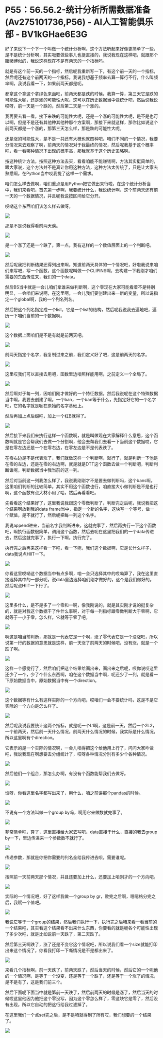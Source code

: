 # P55：56.56.2-统计分析所需数据准备(Av275101736,P56) - AI人工智能俱乐部 - BV1kGHae6E3G

好了来说下一个下一个叫做一个统计分析啊，这个方法听起来好像更简单了一些，是不是统计分析啊，其实呃要做些事儿也挺直接的，我说我现在这样吧，就跟那个赌赌博似的，我说这样现在不是有两天的一个指标吗。

就是有这个前一天的一个指标，然后呢我重新写一下，有这个前一天的一个指标，然后呢还有这个前两天的一个指标，我说我想基于频率去算一算行不行，什么叫频率啊，我说我看一下，如果前两天都是呃。

都拿这个拿这个拿绿色来画吧，前两天都是跌的时候，我算一算，第三天它是跌的可能性大呢，还是涨的可能性大呢，这可以在历史数据当中做统计吧，然后说我说哎呀，前一天是一个跌的，然后第二天是一个涨的。

我再要去看一看，接下来跌的可能性大呢，还是一个涨的可能性大呢，是不是也可以啊，但是不是还有其他种其他种那个方案啊，那接下来就这样，那你比如说这个前两天都是一个涨的，那第三天怎么样，那是跌的可能性大呢。

还是涨的可能性大，是不是一共还有大概也就四种吧，咱们不同的一个情况，我要分情况来去观察了啊，前两天的情况对于我最终的情况，然后呢我基于这个概率吧，看一看哪种情况下出现的概率高，那我就基于这个历史策略啊。

按这种统计方法，按照这种方法去买，看看咱能不能赚钱啊，方法其实挺简单的，跟大家说，这个方法并不是真让你用这种方法，这种方法太传统了，只是让大家去熟悉啊，在Python当中哎我提了这样一个需求。

咱们怎么样去做啊，咱们重点是用Python把它做出来行啦，在这个统计分析当中，我们来看吧，首先第一步啊，我要统计什么，我说统计啊，这个前两天还有前一天的一个数据情况，并且呢我说按区间给它分开。

哎呦这个东西咱们该怎么样去做呀。

![](img/9d44d2ea7bf33f2fbdf4c123952aee16_1.png)

那是不是说我得看前两天诶。

![](img/9d44d2ea7bf33f2fbdf4c123952aee16_3.png)

是一个涨了还是一个跌了，第一点，我有这样的一个数值层面上的一个判断吧。

![](img/9d44d2ea7bf33f2fbdf4c123952aee16_5.png)

然后呢我把判断结果还得列出来啊，知道前两天具体的一个情况吧，好啦我说来咱们来写吧，写一个函数，这个函数呢叫做一个CLIPINS啊，去构建一下我刚才咱们需要的东西传进来，我们的一个data。

然后BS当中就是一会儿咱们拿谁来做判断啊，这个零现在大家可能看着不是特别明显，一会咱们来说啊，在这里啊，一会儿我们要创建出来一新的变量，所以说指定一个global啊，我的一个列名列名。

然后把这个列名指定成一个list，它是一个list的结构，然后呢我说我去遍地吧，遍历一下咱们当前的一个数据啊。



![](img/9d44d2ea7bf33f2fbdf4c123952aee16_7.png)

这个数据上面咱们是不是有就是前两天吧。

![](img/9d44d2ea7bf33f2fbdf4c123952aee16_9.png)

前两天指定个名字，我复制过来之前，我们定义好了吧，这是前两天的名字。

![](img/9d44d2ea7bf33f2fbdf4c123952aee16_11.png)

这里哎我们可以直接去用吧，函数里边咱照样能用啊，之前定义一个全局了。

![](img/9d44d2ea7bf33f2fbdf4c123952aee16_13.png)

然后啊对于每一列，因咱们刚才做好的一个特征数据，然后我说呢在这个特殊数据当中啊，我要去创建了啊，一个ban，一个ban等于什么，先指定好它的一个名字吧，它的名字就是呃在原始的名字基础上。

然后再加上点后缀吧，加上一个杠B就得了。

![](img/9d44d2ea7bf33f2fbdf4c123952aee16_15.png)

然后接下来我们来执行这样一个函数啊，就是叫做现在大家解释什么意思，这个函数啊就是它会帮我们去做一个分割啊，他会去帮我们去看一下当前这个数据哎，它是在零左边还是一个在零右边，在零左边是不是代表跌了。

在零右边是不是代表涨了，我们就做这样一个判断啊，就行了，就是判断一下他是在零的左边，还是在零的右边啊，就是就是DTT这个函数去做一个判断吧，判断判断谁呢，判断数据当中我当前的这一列。

然后对当前这一列我怎么样了，我说我刚刚才不是要去做判断吗，这个bans啊，这里咱们判断的比较简单，其实不用这个函数也行，咱直接大小做判断是不是也行啊，这个函数有点大材小用了哈，然后再看看吧。

先看看这个结果好了，这里我说我跟这个零做判断了，判断完之后呢，我说我把这个结果啊放到我的data frame当中，指定一个新的名字，这块写一个等号，做一个赋值，是不就行了，然后呢把每一列这个名字。

我说append进来，当前名字我判断进来，这就完事了，然后再执行一下这个函数吧，啊执行函数很简单，调用这个函数，然后去呃在这里把我们的一个data传进去，然后这就完事了，执行一下啊，执行完了。

执行完之后再来这样看一下吧，看一下呃，我们这个数据啊，它是长什么样子，data我说点HIIT一下。

![](img/9d44d2ea7bf33f2fbdf4c123952aee16_17.png)

你看这里哎呦这个数据当中有点多啊，咱一会只选择其中的哎呦算了，我在这里直接选择其中的一部分呃，说data里边选择咱们刚才做好的，这个是我们做好的，然后呢点HIIT一下行了。



![](img/9d44d2ea7bf33f2fbdf4c123952aee16_19.png)

这里多什么，是不是多了一个零和一啊，像我刚说的，就是其实刚才说的挺复杂的，就是对我这个数据干了件什么事啊，对于每一列指标跟零做判断大于零啊，它就等于一小于零，怎么样，它就等于零了吧。



![](img/9d44d2ea7bf33f2fbdf4c123952aee16_21.png)

啊这是咱当前判断，那就是一代表它是一个啊，涨了零代表它是一个没涨吧，所以说第一行的数据的意思就是这样，前一天涨了前两天的时候吧，没有涨，就是一个跌了啊。



![](img/9d44d2ea7bf33f2fbdf4c123952aee16_23.png)

这样一个感觉行了，然后咱们把这个结果给画出来，画出来之后呢，哎你说哎这里还少了一个，少了个什么东西啊，咱在这个数据当中啊，呃还少了一列，就是看一下原始数据当中，原始数据当中有一个direction。



![](img/9d44d2ea7bf33f2fbdf4c123952aee16_25.png)

这个数据等有什么有这样实际的一个方向吧，哎咱们一会不要统计吗，这是不是它实际的一个方向是怎么样了。

![](img/9d44d2ea7bf33f2fbdf4c123952aee16_27.png)

然后呢我说我要统计这两个指标，就是呃一个L1啊，这是前一天，然后一个2L2，一个前两天，然后前一天什么情况，前两天什么情况的时候，我实际是什么情况，所以这里啊有个direction。

它表示的是一个实际的情况啊，一会儿咱得把这个给他用上行了，问问大家咋做吧，我说我现在啊想要去分组统计了，哎呀各种情况分别有多少个各种情况。



![](img/9d44d2ea7bf33f2fbdf4c123952aee16_29.png)

然后他们一个组合，那怎么办啊，有没有个函数能帮我们去做呀。

![](img/9d44d2ea7bf33f2fbdf4c123952aee16_31.png)

谁呀，你看这里名字都写出来了，用什么，咱之前讲那个pandas的时候。

![](img/9d44d2ea7bf33f2fbdf4c123952aee16_33.png)

不说有一个方法叫做一个group by吗，啊用它来做数就完事了。

![](img/9d44d2ea7bf33f2fbdf4c123952aee16_35.png)

非常简单吧，算了，这里直接给大家去写吧，data直接干什么，直接的我去group by一下，里边传进来一个参数数不就行了。



![](img/9d44d2ea7bf33f2fbdf4c123952aee16_37.png)

传递参数，那就是你把你需要的列名全给我传进去呗，需要谁呢。

![](img/9d44d2ea7bf33f2fbdf4c123952aee16_39.png)

按照前一天前两天那个情况，并且还要加上什么，还要加上咱刚才的一个方向吧。

![](img/9d44d2ea7bf33f2fbdf4c123952aee16_41.png)

实际的一个情况吧，好了这样我做一个group by gr，败完之后啊，嗯嗯格分完之后，我赋一个值吧。

![](img/9d44d2ea7bf33f2fbdf4c123952aee16_43.png)

我说它等于一个group的结果，然后我们执行一下，执行完之后咱来看一看当前的一个结果吧，其实看这个结果看不出来什么东西，你要看的就是呃各个可能性出现了多少次吧，就是比如说前一天跌了，第二天跌了。

然后第三天啊跌了，涨了还是不变它这个情况吧，所以说我们看一个size就能打印出来这个情况了，你看我打印一下嘶情况是不是都出来了。



![](img/9d44d2ea7bf33f2fbdf4c123952aee16_45.png)

来看几个指标啊，前一天跌了，前两天跌了，然后当天的时候，然后它的一个呃他的一个情况啊，是等于一个没变，还是等于一个跌了，还是等于一个涨了的情况，是不是有了，这是我们前三个。

然后下面呢下面当中就是第前一天跌了，然后前两天的时候是涨了，然后当天的时候哎这里他因为他把这个零没写，因为这个零怎么样了，零这块它是零了，然后没有出现，所以它自动的把这行给我过滤掉了。

在这里我们一个点set完之后，是不是咱就得到了所有哎，我们想要的一个结果了。

![](img/9d44d2ea7bf33f2fbdf4c123952aee16_47.png)